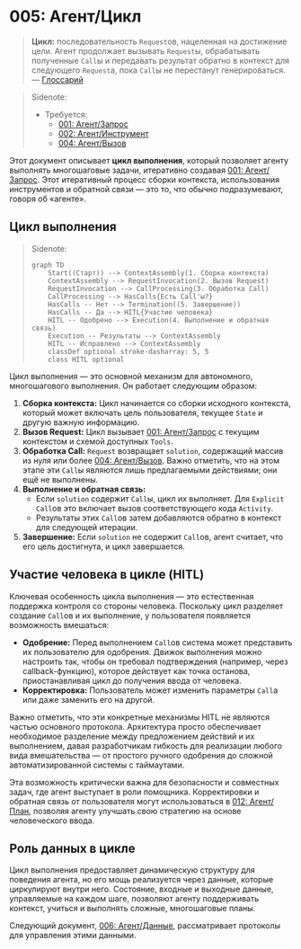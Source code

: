 # 005: Агент/Цикл

> **Цикл:** последовательность `Request`ов, нацеленная на достижение цели. Агент продолжает вызывать `Request`ы, обрабатывать полученные `Call`ы и передавать результат обратно в контекст для следующего `Request`а, пока `Call`ы не перестанут генерироваться. — [Глоссарий](./000_glossary.md)

> Sidenote:
> - Требуется:
>   - [001: Агент/Запрос](./001_agent_request.md)
>   - [002: Агент/Инструмент](./002_agent_tool.md)
>   - [004: Агент/Вызов](./004_agent_call.md)

Этот документ описывает **цикл выполнения**, который позволяет агенту выполнять многошаговые задачи, итеративно создавая [001: Агент/Запрос](./001_agent_request.md). Этот итеративный процесс сборки контекста, использования инструментов и обратной связи — это то, что обычно подразумевают, говоря об «агенте».

## Цикл выполнения

> Sidenote:
> ```mermaid
> graph TD
>     Start((Старт)) --> ContextAssembly(1. Сборка контекста)
>     ContextAssembly --> RequestInvocation(2. Вызов Request)
>     RequestInvocation --> CallProcessing(3. Обработка Call)
>     CallProcessing --> HasCalls{Есть Call'ы?}
>     HasCalls -- Нет --> Termination((5. Завершение))
>     HasCalls -- Да --> HITL{Участие человека}
>     HITL -- Одобрено --> Execution(4. Выполнение и обратная связь)
>     Execution -- Результаты --> ContextAssembly
>     HITL -- Исправлено --> ContextAssembly
>     classDef optional stroke-dasharray: 5, 5
>     class HITL optional
> ```

Цикл выполнения — это основной механизм для автономного, многошагового выполнения. Он работает следующим образом:

1.  **Сборка контекста:** Цикл начинается со сборки исходного контекста, который может включать цель пользователя, текущее `State` и другую важную информацию.
2.  **Вызов Request:** Цикл вызывает [001: Агент/Запрос](./001_agent_request.md) с текущим контекстом и схемой доступных `Tools`.
3.  **Обработка Call:** `Request` возвращает `solution`, содержащий массив из нуля или более [004: Агент/Вызов](./004_agent_call.md). Важно отметить, что на этом этапе эти `Call`ы являются лишь предлагаемыми действиями; они ещё не выполнены.
4.  **Выполнение и обратная связь:**
    - Если `solution` содержит `Call`ы, цикл их выполняет. Для `Explicit` `Call`ов это включает вызов соответствующего кода `Activity`.
    - Результаты этих `Call`ов затем добавляются обратно в контекст для следующей итерации.
5.  **Завершение:** Если `solution` не содержит `Call`ов, агент считает, что его цель достигнута, и цикл завершается.

## Участие человека в цикле (HITL)

Ключевая особенность цикла выполнения — это естественная поддержка контроля со стороны человека. Поскольку цикл разделяет создание `Call`ов и их выполнение, у пользователя появляется возможность вмешаться:

- **Одобрение:** Перед выполнением `Call`ов система может представить их пользователю для одобрения. Движок выполнения можно настроить так, чтобы он требовал подтверждения (например, через callback-функцию), которое действует как точка останова, приостанавливая цикл до получения ввода от человека.
- **Корректировка:** Пользователь может изменить параметры `Call`а или даже заменить его на другой.

Важно отметить, что эти конкретные механизмы HITL не являются частью основного протокола. Архитектура просто обеспечивает необходимое разделение между предложением действий и их выполнением, давая разработчикам гибкость для реализации любого вида вмешательства — от простого ручного одобрения до сложной автоматизированной системы с таймаутами.

Эта возможность критически важна для безопасности и совместных задач, где агент выступает в роли помощника. Корректировки и обратная связь от пользователя могут использоваться в [012: Агент/План](./012_agent_plan.md), позволяя агенту улучшать свою стратегию на основе человеческого ввода.

## Роль данных в цикле

Цикл выполнения предоставляет динамическую структуру для поведения агента, но его мощь реализуется через данные, которые циркулируют внутри него. Состояние, входные и выходные данные, управляемые на каждом шаге, позволяют агенту поддерживать контекст, учиться и выполнять сложные, многошаговые планы.

Следующий документ, [006: Агент/Данные](./006_agent_data.md), рассматривает протоколы для управления этими данными.